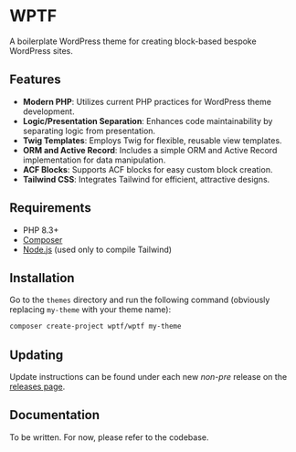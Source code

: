 # WPTF

A boilerplate WordPress theme for creating block-based bespoke WordPress sites.

## Features

- **Modern PHP**: Utilizes current PHP practices for WordPress theme development.
- **Logic/Presentation Separation**: Enhances code maintainability by separating logic from presentation.
- **Twig Templates**: Employs Twig for flexible, reusable view templates.
- **ORM and Active Record**: Includes a simple ORM and Active Record implementation for data manipulation.
- **ACF Blocks**: Supports ACF blocks for easy custom block creation.
- **Tailwind CSS**: Integrates Tailwind for efficient, attractive designs.

## Requirements

- PHP 8.3+
- [Composer](https://getcomposer.org/)
- [Node.js](https://nodejs.org) (used only to compile Tailwind)

## Installation

Go to the `themes` directory and run the following command (obviously replacing `my-theme` with your theme name):

```bash
composer create-project wptf/wptf my-theme
```

## Updating

Update instructions can be found under each new _non-pre_ release on
the [releases page](https://github.com/askonomm/wptf/releases).

## Documentation

To be written. For now, please refer to the codebase.